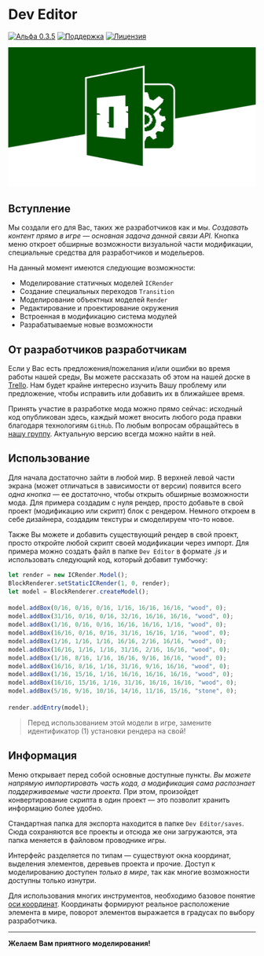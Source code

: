 # Dev Editor

[![Альфа 0.3.5](https://img.shields.io/badge/version-0.3.5-green.svg)](https://icmods.mineprogramming.org/mod?id=614)
[![Поддержка](https://img.shields.io/github/repo-size/nernar/dev-editor)](https://vk.com/nteditor)
[![Лицензия](https://img.shields.io/:license-apache-blue.svg)](http://www.apache.org/licenses/LICENSE-2.0.html)

![Лого](.preview/header.png)

## Вступление

Мы создали его для Вас, таких же разработчиков как и мы. *Создавать контент прямо в игре — основная задача данной связи API.* Кнопка меню откроет обширные возможности визуальной части модификации, специальные средства для разработчиков и модельеров.

На данный момент имеются следующие возможности:
- Моделирование статичных моделей `ICRender`
- Создание специальных переходов `Transition`
- Моделирование объектных моделей `Render`
- Редактирование и проектирование окружения
- Встроенная в модификацию система модулей
- Разрабатываемые новые возможности

## От разработчиков разработчикам

Если у Вас есть предложения/пожелания и/или ошибки во время работы нашей среды, Вы можете рассказать об этом на нашей доске в [Trello](https://trello.com/b/wzYtpA3W/dev-editor). Нам будет крайне интересно изучить Вашу проблему или предложение, чтобы исправить или добавить их в ближайшее время.

Принять участие в разработке мода можно прямо сейчас: исходный код опубликован здесь, каждый может вносить любого рода правки благодаря технологиям `GitHub`. По любым вопросам обращайтесь в [нашу группу](https://vk.me/nernar). Актуальную версию всегда можно найти в ней.

## Использование

Для начала достаточно зайти в любой мир. В верхней левой части экрана (может отличаться в зависимости от версии) появится всего *одна кнопка* — ее достаточно, чтобы открыть обширные возможности мода. Для примера создадим с нуля рендер, просто добавьте в свой проект (модификацию или скрипт) блок с рендером. Немного откроем в себе дизайнера, создадим текстуры и смоделируем что-то новое.

Также Вы можете и добавить существующий рендер в свой проект, просто откройте любой скрипт своей модификации через импорт. Для примера можно создать файл в папке `Dev Editor` в формате *.js* и использовать следующий код, который добавит тумбочку:

```js
let render = new ICRender.Model(); 
BlockRenderer.setStaticICRender(1, 0, render); 
let model = BlockRenderer.createModel(); 

model.addBox(0/16, 0/16, 0/16, 1/16, 16/16, 16/16, "wood", 0);
model.addBox(31/16, 0/16, 0/16, 32/16, 16/16, 16/16, "wood", 0);
model.addBox(1/16, 0/16, 0/16, 16/16, 16/16, 1/16, "wood", 0);
model.addBox(16/16, 0/16, 0/16, 31/16, 16/16, 1/16, "wood", 0);
model.addBox(1/16, 1/16, 1/16, 16/16, 2/16, 16/16, "wood", 0);
model.addBox(16/16, 1/16, 1/16, 31/16, 2/16, 16/16, "wood", 0);
model.addBox(1/16, 8/16, 1/16, 16/16, 9/16, 16/16, "wood", 0);
model.addBox(16/16, 8/16, 1/16, 31/16, 9/16, 16/16, "wood", 0);
model.addBox(1/16, 15/16, 1/16, 16/16, 16/16, 16/16, "wood", 0);
model.addBox(16/16, 15/16, 1/16, 31/16, 16/16, 16/16, "wood", 0);
model.addBox(5/16, 9/16, 10/16, 14/16, 11/16, 15/16, "stone", 0);

render.addEntry(model);
```

> Перед использованием этой модели в игре, замените идентификатор (1) установки рендера на свой!

## Информация

Меню открывает перед собой основные доступные пункты. *Вы можете напрямую импортировать часть кода, а модификация сама распознает поддерживаемые части проекта.* При этом, произойдет конвертирование скрипта в один проект — это позволит хранить информацию более удобно.

Стандартная папка для экспорта находится в папке `Dev Editor/saves`. Сюда сохраняются все проекты и отсюда же они загружаются, эта папка меняется в файловом проводнике игры.

Интерфейс разделяется по типам — существуют окна координат, выделения элементов, деревьев проекта и прочие. Доступ к моделированию доступен *только в мире*, так как многие возможности доступны только изнутри.

Для использования многих инструментов, необходимо базовое понятие [оси координат](https://ru.wikipedia.org/wiki/%D0%A1%D0%B8%D1%81%D1%82%D0%B5%D0%BC%D0%B0_%D0%BA%D0%BE%D0%BE%D1%80%D0%B4%D0%B8%D0%BD%D0%B0%D1%82). Координаты формируют реальное расположение элемента в мире, поворот элементов выражается в градусах по выбору разработчика.

---

**Желаем Вам приятного моделирования!**

